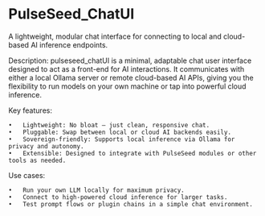 # PulseSeed_ChatUI
A lightweight, modular chat interface for connecting to local and cloud-based AI inference endpoints.

Description:
pulseseed_chatUI is a minimal, adaptable chat user interface designed to act as a front-end for AI interactions. It communicates with either a local Ollama server or remote cloud-based AI APIs, giving you the flexibility to run models on your own machine or tap into powerful cloud inference.

Key features:

	•	Lightweight: No bloat — just clean, responsive chat.
	•	Pluggable: Swap between local or cloud AI backends easily.
	•	Sovereign-friendly: Supports local inference via Ollama for privacy and autonomy.
	•	Extensible: Designed to integrate with PulseSeed modules or other tools as needed.

Use cases:

	•	Run your own LLM locally for maximum privacy.
	•	Connect to high-powered cloud inference for larger tasks.
	•	Test prompt flows or plugin chains in a simple chat environment.
